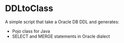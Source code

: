 # DDLtoClass
A simple script that take a Oracle DB DDL and generates:
  - Pojo class for Java
  - SELECT and MERGE statements in Oracle dialect
